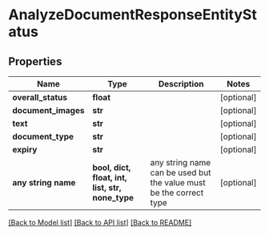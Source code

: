 # AnalyzeDocumentResponseEntityStatus


## Properties
Name | Type | Description | Notes
------------ | ------------- | ------------- | -------------
**overall_status** | **float** |  | [optional] 
**document_images** | **str** |  | [optional] 
**text** | **str** |  | [optional] 
**document_type** | **str** |  | [optional] 
**expiry** | **str** |  | [optional] 
**any string name** | **bool, dict, float, int, list, str, none_type** | any string name can be used but the value must be the correct type | [optional]

[[Back to Model list]](../README.md#documentation-for-models) [[Back to API list]](../README.md#documentation-for-api-endpoints) [[Back to README]](../README.md)


